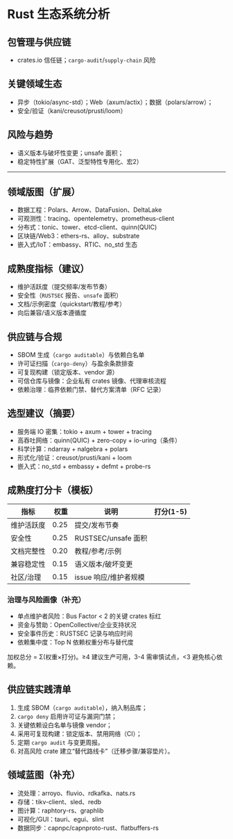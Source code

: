 # Rust 生态系统分析

## 包管理与供应链

- crates.io 信任链；`cargo-audit`/`supply-chain` 风险

## 关键领域生态

- 异步（tokio/async-std）；Web（axum/actix）；数据（polars/arrow）；
- 安全/验证（kani/creusot/prusti/loom）

## 风险与趋势

- 语义版本与破坏性变更；unsafe 面积；
- 稳定特性扩展（GAT、泛型特性专用化、宏2）

---

## 领域版图（扩展）

- 数据工程：Polars、Arrow、DataFusion、DeltaLake
- 可观测性：tracing、opentelemetry、prometheus-client
- 分布式：tonic、tower、etcd-client、quinn(QUIC)
- 区块链/Web3：ethers-rs、alloy、substrate
- 嵌入式/IoT：embassy、RTIC、no_std 生态

## 成熟度指标（建议）

- 维护活跃度（提交频率/发布节奏）
- 安全性（`RUSTSEC` 报告、`unsafe` 面积）
- 文档/示例密度（quickstart/教程/参考）
- 向后兼容/语义版本遵循度

## 供应链与合规

- SBOM 生成（`cargo auditable`）与依赖白名单
- 许可证扫描（`cargo-deny`）与盈余条款排查
- 可复现构建（锁定版本、vendor 源）
- 可信仓库与镜像：企业私有 crates 镜像、代理审核流程
- 依赖治理：临界依赖门禁、替代方案清单（RFC 记录）

## 选型建议（摘要）

- 服务端 IO 密集：tokio + axum + tower + tracing
- 高吞吐网络：quinn(QUIC) + zero-copy + io-uring（条件）
- 科学计算：ndarray + nalgebra + polars
- 形式化/验证：creusot/prusti/kani + loom
- 嵌入式：no_std + embassy + defmt + probe-rs

## 成熟度打分卡（模板）

| 指标 | 权重 | 说明 | 打分(1-5) |
|---|---:|---|---:|
| 维护活跃度 | 0.25 | 提交/发布节奏 |  |
| 安全性 | 0.25 | RUSTSEC/unsafe 面积 |  |
| 文档完整性 | 0.20 | 教程/参考/示例 |  |
| 兼容稳定性 | 0.15 | 语义版本/破坏变更 |  |
| 社区/治理 | 0.15 | issue 响应/维护者规模 |  |

### 治理与风险画像（补充）

- 单点维护者风险：Bus Factor < 2 的关键 crates 标红
- 资金与赞助：OpenCollective/企业支持状况
- 安全事件历史：RUSTSEC 记录与响应时间
- 依赖集中度：Top N 依赖权重分布与替代度

加权总分 = Σ(权重×打分)。≥4 建议生产可用，3-4 需审慎试点，<3 避免核心依赖。

## 供应链实践清单

1. 生成 SBOM（`cargo auditable`），纳入制品库；
2. `cargo deny` 启用许可证与漏洞门禁；
3. 关键依赖设白名单与镜像 vendor；
4. 采用可复现构建：锁定版本、禁用网络（CI）；
5. 定期 `cargo audit` 与变更周报。
6. 对高风险 crate 建立“替代路线卡”（迁移步骤/兼容垫片）。

## 领域蓝图（补充）

- 流处理：arroyo、fluvio、rdkafka、nats.rs
- 存储：tikv-client、sled、redb
- 图计算：raphtory-rs、graphlib
- 可视化/GUI：tauri、egui、slint
- 数据同步：capnpc/capnproto-rust、flatbuffers-rs
